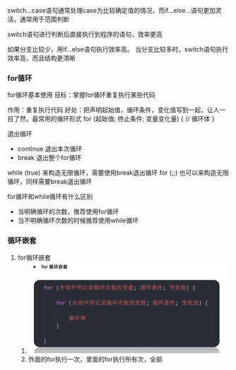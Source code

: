 switch...case语句通常处理case为比较确定值的情况，而if...else...语句更加灵活，通常用于范围判断

switch语句进行判断后直接执行到程序的语句，效率更高

如果分支比较少，用if...else语句执行效率高。
当分支比较多时，switch语句执行效率高，而且结构更清晰

### for循环

for循环基本使用
目标：掌握for循环重复执行某些代码

作用：重复执行代码
好处：把声明起始值，循环条件，变化值写到一起，让人一目了然，最常用的循环形式
for (起始值; 终止条件; 变量变化量) {
    // 循环体
}

退出循环 
- continue 退出本次循环
- break 退出整个for循环

while (true) 来构造无限循环，需要使用break退出循环
for (;;) 也可以来构造无限循环，同样需要break退出循环

for循环和while循环有什么区别
- 当明确循环的次数，推荐使用for循环
- 当不明确循环次数的时候推荐使用while循环


### 循环嵌套

1. for循环嵌套
   1. ![alt text](image.png)
   2. 外面的for执行一次，里面的for执行所有次，全部